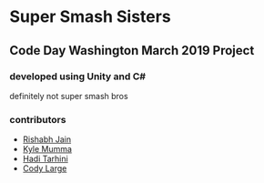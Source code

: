 # Super Smash Sisters
## Code Day Washington March 2019 Project

### developed using Unity and C#

definitely not super smash bros

### contributors
 - [Rishabh Jain](https://github.com/Rishabhja101)
 - [Kyle Mumma](https://github.com/kylemumma)
 - [Hadi Tarhini](https://github.com/supposedly)
 - [Cody Large](https://github.com/codylarge)

